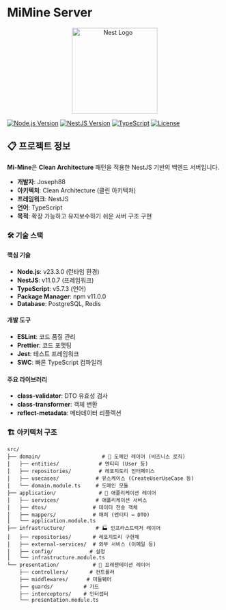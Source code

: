 # MiMine Server

<p align="center">
  <a href="http://nestjs.com/" target="blank"><img src="https://nestjs.com/img/logo-small.svg" width="200" alt="Nest Logo" /></a>
</p>

[![Node.js Version](https://img.shields.io/badge/node.js-v23.3.0-green.svg)](https://nodejs.org/)
[![NestJS Version](https://img.shields.io/badge/nestjs-v11.0.7-red.svg)](https://nestjs.com/)
[![TypeScript](https://img.shields.io/badge/typescript-v5.7.3-blue.svg)](https://www.typescriptlang.org/)
[![License](https://img.shields.io/badge/license-UNLICENSED-lightgrey.svg)]()

## 📋 프로젝트 정보

**Mi-Mine**은 **Clean Architecture** 패턴을 적용한 NestJS 기반의 백엔드 서버입니다.

- **개발자**: Joseph88
- **아키텍처**: Clean Architecture (클린 아키텍처)
- **프레임워크**: NestJS
- **언어**: TypeScript
- **목적**: 확장 가능하고 유지보수하기 쉬운 서버 구조 구현

### 🛠 기술 스택

#### 핵심 기술
- **Node.js**: v23.3.0 (런타임 환경)
- **NestJS**: v11.0.7 (프레임워크)
- **TypeScript**: v5.7.3 (언어)
- **Package Manager**: npm v11.0.0
- **Database**: PostgreSQL, Redis

#### 개발 도구
- **ESLint**: 코드 품질 관리
- **Prettier**: 코드 포맷팅
- **Jest**: 테스트 프레임워크
- **SWC**: 빠른 TypeScript 컴파일러

#### 주요 라이브러리
- **class-validator**: DTO 유효성 검사
- **class-transformer**: 객체 변환
- **reflect-metadata**: 메타데이터 리플렉션

### 🏗 아키텍처 구조

```
src/
├── domain/                    # 🎯 도메인 레이어 (비즈니스 로직)
│   ├── entities/             # 엔티티 (User 등)
│   ├── repositories/         # 레포지토리 인터페이스
│   ├── usecases/            # 유스케이스 (CreateUserUseCase 등)
│   └── domain.module.ts     # 도메인 모듈
├── application/              # 🔄 애플리케이션 레이어
│   ├── services/            # 애플리케이션 서비스
│   ├── dtos/               # 데이터 전송 객체
│   ├── mappers/            # 매퍼 (엔티티 ↔ DTO)
│   └── application.module.ts
├── infrastructure/          # 🏭 인프라스트럭처 레이어
│   ├── repositories/       # 레포지토리 구현체
│   ├── external-services/  # 외부 서비스 (이메일 등)
│   ├── config/            # 설정
│   └── infrastructure.module.ts
└── presentation/           # 🎨 프레젠테이션 레이어
    ├── controllers/       # 컨트롤러
    ├── middlewares/      # 미들웨어
    ├── guards/          # 가드
    ├── interceptors/    # 인터셉터
    └── presentation.module.ts
```
